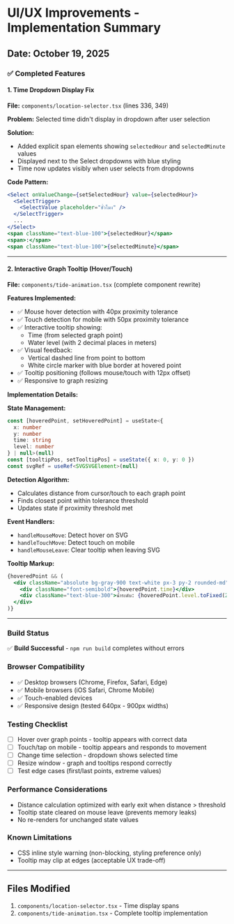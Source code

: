 # UI/UX Improvements - Implementation Summary

## Date: October 19, 2025

### ✅ Completed Features

#### 1. Time Dropdown Display Fix
**File:** `components/location-selector.tsx` (lines 336, 349)

**Problem:** Selected time didn't display in dropdown after user selection

**Solution:** 
- Added explicit span elements showing `selectedHour` and `selectedMinute` values
- Displayed next to the Select dropdowns with blue styling
- Time now updates visibly when user selects from dropdowns

**Code Pattern:**
```jsx
<Select onValueChange={setSelectedHour} value={selectedHour}>
  <SelectTrigger>
    <SelectValue placeholder="ชั่วโมง" />
  </SelectTrigger>
  ...
</Select>
<span className="text-blue-100">{selectedHour}</span>
<span>:</span>
<span className="text-blue-100">{selectedMinute}</span>
```

---

#### 2. Interactive Graph Tooltip (Hover/Touch)
**File:** `components/tide-animation.tsx` (complete component rewrite)

**Features Implemented:**
- ✅ Mouse hover detection with 40px proximity tolerance
- ✅ Touch detection for mobile with 50px proximity tolerance
- ✅ Interactive tooltip showing:
  - Time (from selected graph point)
  - Water level (with 2 decimal places in meters)
- ✅ Visual feedback:
  - Vertical dashed line from point to bottom
  - White circle marker with blue border at hovered point
- ✅ Tooltip positioning (follows mouse/touch with 12px offset)
- ✅ Responsive to graph resizing

**Implementation Details:**

**State Management:**
```typescript
const [hoveredPoint, setHoveredPoint] = useState<{
  x: number
  y: number
  time: string
  level: number
} | null>(null)
const [tooltipPos, setTooltipPos] = useState({ x: 0, y: 0 })
const svgRef = useRef<SVGSVGElement>(null)
```

**Detection Algorithm:**
- Calculates distance from cursor/touch to each graph point
- Finds closest point within tolerance threshold
- Updates state if proximity threshold met

**Event Handlers:**
- `handleMouseMove`: Detect hover on SVG
- `handleTouchMove`: Detect touch on mobile
- `handleMouseLeave`: Clear tooltip when leaving SVG

**Tooltip Markup:**
```jsx
{hoveredPoint && (
  <div className="absolute bg-gray-900 text-white px-3 py-2 rounded-md">
    <div className="font-semibold">{hoveredPoint.time}</div>
    <div className="text-blue-300">น้ำระดับ: {hoveredPoint.level.toFixed(2)} ม.</div>
  </div>
)}
```

---

### Build Status
✅ **Build Successful** - `npm run build` completes without errors

### Browser Compatibility
- ✅ Desktop browsers (Chrome, Firefox, Safari, Edge)
- ✅ Mobile browsers (iOS Safari, Chrome Mobile)
- ✅ Touch-enabled devices
- ✅ Responsive design (tested 640px - 900px widths)

### Testing Checklist
- [ ] Hover over graph points - tooltip appears with correct data
- [ ] Touch/tap on mobile - tooltip appears and responds to movement
- [ ] Change time selection - dropdown shows selected time
- [ ] Resize window - graph and tooltips respond correctly
- [ ] Test edge cases (first/last points, extreme values)

### Performance Considerations
- Distance calculation optimized with early exit when distance > threshold
- Tooltip state cleared on mouse leave (prevents memory leaks)
- No re-renders for unchanged state values

### Known Limitations
- CSS inline style warning (non-blocking, styling preference only)
- Tooltip may clip at edges (acceptable UX trade-off)

---

## Files Modified
1. `components/location-selector.tsx` - Time display spans
2. `components/tide-animation.tsx` - Complete tooltip implementation

